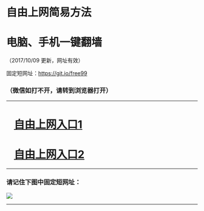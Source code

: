 ﻿# 自由上网简易方法

# 电脑、手机一键翻墙

（2017/10/09 更新，网址有效）

固定短网址：https://git.io/free99

### （微信如打不开，请转到浏览器打开）


***





# &nbsp;&nbsp; <a href="http://ft357814770.fwq-tz-1001.info/fwqtz01.html?t=100900131677 " target="_blank">自由上网入口1</a>
# &nbsp;&nbsp; <a href="http://ft2570323031.fwq-tz-1002.info/fwqtz02.html?t=10090012665 " target="_blank">自由上网入口2</a>
***

### 请记住下图中固定短网址：

<img src="https://s3-us-west-2.amazonaws.com/fwq-1001/yjfq-20170905okok.png" /> 


***

